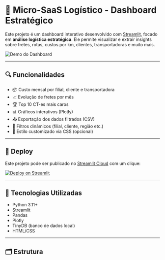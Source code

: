 # 🚚 Micro-SaaS Logístico - Dashboard Estratégico

Este projeto é um dashboard interativo desenvolvido com [Streamlit](https://streamlit.io/), focado em **análise logística estratégica**. Ele permite visualizar e extrair insights sobre fretes, rotas, custos por km, clientes, transportadoras e muito mais.

![Demo do Dashboard](https://micro-saas-logistica-demo-emhmpvqmxwadso3jmm7bb3.streamlit.app/)

---

## 🔍 Funcionalidades

- 📦 Custo mensal por filial, cliente e transportadora
- 📈 Evolução de fretes por mês
- 🏆 Top 10 CT-es mais caros
- 📊 Gráficos interativos (Plotly)
- 📤 Exportação dos dados filtrados (CSV)
- 🎯 Filtros dinâmicos (filial, cliente, região etc.)
- 💅 Estilo customizado via CSS (opcional)

---

## 🚀 Deploy

Este projeto pode ser publicado no [Streamlit Cloud](https://streamlit.io/cloud) com um clique:

[![Deploy on Streamlit](https://static.streamlit.io/badges/streamlit_badge_black_white.svg)](https://share.streamlit.io/)

---

## 🧰 Tecnologias Utilizadas

- Python 3.11+
- Streamlit
- Pandas
- Plotly
- TinyDB (banco de dados local)
- HTML/CSS

---

## 🗂️ Estrutura

